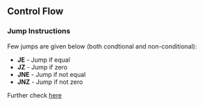 ## Control Flow

### Jump Instructions

Few jumps are given below (both condtional and non-conditional):
- **JE** - Jump if equal
- **JZ** - Jump if zero
- **JNE** - Jump if not equal
- **JNZ** - Jump if not zero

Further check [here](http://unixwiz.net/techtips/x86-jumps.html)